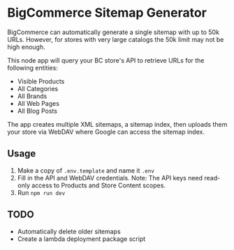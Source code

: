 # BigCommerce Sitemap Generator
BigCommerce can automatically generate a single sitemap with up to 50k URLs. However, for stores with very large catalogs the 50k limit may not be high enough.

This node app will query your BC store's API to retrieve URLs for the following entities:
- Visible Products
- All Categories
- All Brands
- All Web Pages
- All Blog Posts

The app creates multiple XML sitemaps, a sitemap index, then uploads them your store via WebDAV where Google can access the sitemap index.

## Usage
1. Make a copy of `.env.template` and name it `.env`
2. Fill in the API and WebDAV credentials. Note: The API keys need read-only access to Products and Store Content scopes.
3. Run `npm run dev`

## TODO
- Automatically delete older sitemaps
- Create a lambda deployment package script